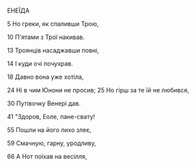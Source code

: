 ﻿ЕНЕЇДА

5  Но греки, як спаливши Трою,

10 П'ятами з Трої накивав.

13 Троянців насаджавши повні,

14 І куди очі почухрав.

18 Давно вона уже хотіла,

24 Ні в чим Юнони не просив;
25 Но гірш за те їй не любився,

30 Путівочку Венері дав.

41 "Здоров, Еоле, пане-свату!

55 Пошли на його лихо злеє,

59 Смачную, гарну, уродливу,

66 А Нот поїхав на весілля,
